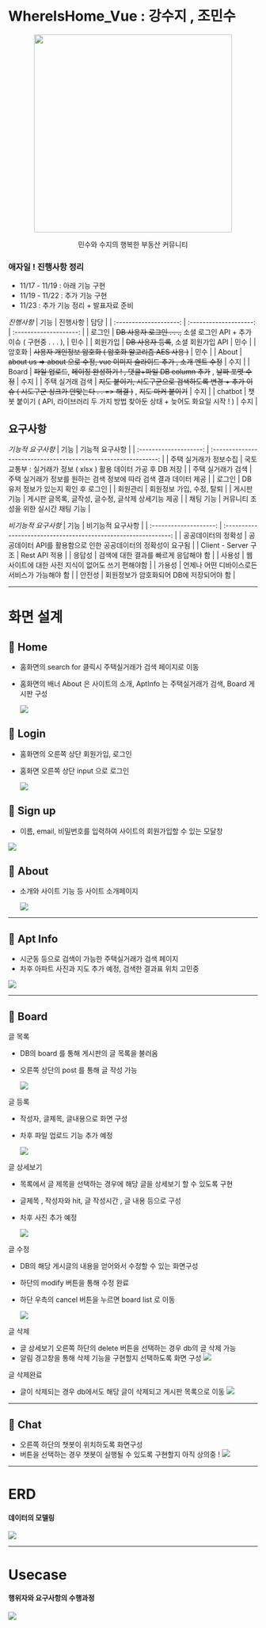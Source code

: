 # WhereIsHome_Vue : 강수지 , 조민수

<p align="center"><img src="vuejs-tailwindcss-portfolio/src/assets/images/minsuhouse.png" width="400" height="400" /></p>
<p align="center">민수와 수지의 행복한 부동산 커뮤니티</p>

### 애자일 ! 진행사항 정리

- 11/17 - 11/19 : 아래 기능 구현
- 11/19 - 11/22 : 추가 기능 구현
- 11/23 : 추가 기능 정리 + 발표자료 준비

_진행사항_
| 기능 | 진행사항 | 담당 |
| :--------------------: | :--------------------: | :--------------------: |
| 로그인 | ~~DB 사용자 로그인 . . .,~~ 소셜 로그인 API + 추가 이슈 ( 구현중 . . . ), | 민수 |
| 회원가입 | ~~DB 사용자 등록~~, 소셜 회원가입 API | 민수 |
| 암호화 | ~~사용자 개인정보 암호화 ( 암호화 알고리즘 AES 사용 )~~ | 민수 |
| About | ~~about us => about 으로 수정, vue 이미지 슬라이드 추가 , 소개 멘트 수정~~ | 수지 |
| Board | ~~파일 업로드~~, ~~페이징 완성하기 ! , 댓글+파일 DB column 추가~~ , ~~날짜 포맷 수정~~ | 수지 |
| 주택 실거래 검색 | ~~지도 붙이기, 시도구군으로 검색하도록 변경 + 추가 이슈 ( 시도구군 싱크가 안맞는다 . . => 해결 )~~ , ~~지도 마커 붙이기~~ | 수지 |
| chatbot | 챗봇 붙이기 ( API, 라이브러리 두 가지 방법 찾아둔 상태 + 늦어도 화요일 시작 ! ) | 수지 |

## 요구사항

_기능적 요구사항_
| 기능 | 기능적 요구사항 |
| :--------------------: | :-------------------------------------------------------------: |
| 주택 실거래가 정보수집 | 국토교통부 : 실거래가 정보 ( xlsx ) 활용 데이터 가공 후 DB 저장 |
| 주택 실거래가 검색 | 주택 실거래가 정보를 원하는 검색 정보에 따라 검색 결과 데이터 제공 |
| 로그인 | DB 유저 정보가 있는지 확인 후 로그인 |
| 회원관리 | 회원정보 가입, 수정, 탈퇴 |
| 게시판 기능 | 게시판 글목록, 글작성, 글수정, 글삭제 상세기능 제공 |
| 채팅 기능 | 커뮤니티 조성을 위한 실시간 채팅 기능 |

_비기능적 요구사항_
| 기능 | 비기능적 요구사항 |
| :--------------------: | :-------------------------------------------------------------: |
| 공공데이터의 정확성 | 공공데이터 API를 활용함으로 인한 공공데이터의 정확성이 요구됨 |
| Client - Server 구조 | Rest API 적용 |
| 응답성 | 검색에 대한 결과를 빠르게 응답해야 함 |
| 사용성 | 웹 사이트에 대한 사전 지식이 없어도 쓰기 편해야함 |
| 가용성 | 언제나 어떤 디바이스로든 서비스가 가능해야 함 |
| 안전성 | 회원정보가 암호화되어 DB에 저장되어야 함 |

---

# 화면 설계

## 📌 Home

- 홈화면의 search for 클릭시 주택실거래가 검색 페이지로 이동
- 홈화면의 배너 About 은 사이트의 소개, AptInfo 는 주택실거래가 검색, Board 게시판 구성

  <img src="vuejs-tailwindcss-portfolio/src/assets/images/home.png" />

## 📌 Login

- 홈화면의 오른쪽 상단 회원가입, 로그인
- 홈화면 오른쪽 상단 input 으로 로그인

  <img src="vuejs-tailwindcss-portfolio/src/assets/images/loginex.png" />

## 📌 Sign up

- 이름, email, 비밀번호를 입력하여 사이트의 회원가입할 수 있는 모달창

<img src="vuejs-tailwindcss-portfolio/src/assets/images/signinex.png" />

## 📌 About

- 소개와 사이트 기능 등 사이트 소개페이지

  <img src="vuejs-tailwindcss-portfolio/src/assets/images/about.png" />

---

## 📌 Apt Info

- 시군동 등으로 검색이 가능한 주택실거래가 검색 페이지
- 차후 아파트 사진과 지도 추가 예정, 검색한 결과표 위치 고민중

<img src="vuejs-tailwindcss-portfolio/src/assets/images/aptInfo.png" />

---

## 📌 Board

글 목록

- DB의 board 를 통해 게시판의 글 목록을 불러옴
- 오른쪽 상단의 post 를 통해 글 작성 가능

  <img src="vuejs-tailwindcss-portfolio/src/assets/images/board.png" />

글 등록

- 작성자, 글제목, 글내용으로 화면 구성
- 차후 파일 업로드 기능 추가 예정

  <img src="vuejs-tailwindcss-portfolio/src/assets/images/boardWrite.png" />

글 상세보기

- 목록에서 글 제목을 선택하는 경우에 해당 글을 상세보기 할 수 있도록 구현
- 글제목 , 작성자와 hit, 글 작성시간 , 글 내용 등으로 구성
- 차후 사진 추가 예정

  <img src="vuejs-tailwindcss-portfolio/src/assets/images/boardDetail.png" />

글 수정

- DB의 해당 게시글의 내용을 얻어와서 수정할 수 있는 화면구성
- 하단의 modify 버튼을 통해 수정 완료
- 하단 우측의 cancel 버튼을 누르면 board list 로 이동

  <img src="vuejs-tailwindcss-portfolio/src/assets/images/boardModify.png" />

글 삭제

- 글 상세보기 오른쪽 하단의 delete 버튼을 선택하는 경우 db의 글 삭제 가능
- 알림 경고창을 통해 삭제 기능을 구현할지 선택하도록 화면 구성
  <img src="vuejs-tailwindcss-portfolio/src/assets/images/boardDelete.png" />

글 삭제완료

- 글이 삭제되는 경우 db에서도 해당 글이 삭제되고 게시판 목록으로 이동
  <img src="vuejs-tailwindcss-portfolio/src/assets/images/boardDeleteOk.png" />

---

## 📌 Chat

- 오른쪽 하단의 챗봇이 위치하도록 화면구성
- 버튼을 선택하는 경우 챗봇이 실행될 수 있도록 구현할지 아직 상의중 !
  <img src="vuejs-tailwindcss-portfolio/src/assets/images/chatbotex.png" />

---

# ERD

#### 데이터의 모델링

<img src="vuejs-tailwindcss-portfolio/src/assets/images/erd.png" />

---

# Usecase

#### 행위자와 요구사항의 수행과정

<img src="vuejs-tailwindcss-portfolio/src/assets/images/다이어그램1.jpg" />
